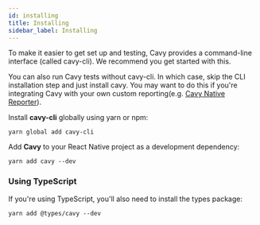 ```yaml
---
id: installing
title: Installing
sidebar_label: Installing
---
```


To make it easier to get set up and testing, Cavy provides a command-line
interface (called cavy-cli). We recommend you get started with this.

You can also run Cavy tests without cavy-cli. In which case, skip the CLI
installation step and just install cavy. You may want to do this if you're
integrating Cavy with your own custom reporting(e.g.
[Cavy Native Reporter](../guides/cavy-native-reporter/installing-and-usage)).

Install **cavy-cli** globally using yarn or npm:

    yarn global add cavy-cli

Add **Cavy** to your React Native project as a development dependency:

    yarn add cavy --dev

### Using TypeScript

If you're using TypeScript, you'll also need to install the types package:

    yarn add @types/cavy --dev
